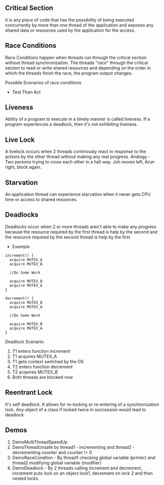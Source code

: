 ## Critical Section
It is any piece of code that has the possibility of being executed concurrently by more than one thread of the application 
and exposes any shared data or resources used by the application for the access.

## Race Conditions
Race Conditions happen when threads run through the critical section without thread synchronization. The threads "race" through
the critical section to read or write shared resources and depending on the order in which the threads finish the race, the program
output changes.

Possible Scenarios of race conditions
* Test Then Act

## Liveness
Ability of a program to execute in a timely manner is called liveness. If a program experiences a deadlock, then it's not
exhibiting liveness.

## Live Lock
A livelock occurs when 2 threads continously react in response to the actions by the other thread without making any real progress.
Analogy - Two persons trying to cross each other in a hall way. Joh moves left, Arun right, block again.

## Starvation
An application thread can  experience starvation when it never gets CPU time or access to shared resources.

## Deadlocks
Deadlocks occur when 2 or more threads aren't able to make any progress because the resource required by the first thread is help by the second
and the resource required by the second thread is help by the first

* Example
```
increment() {
  acquire MUTEX_A
  acquire MUTEX_B
  
  //Do Some Work
  
  acquire MUTEX_B
  acquire MUTEX_A
}

decrement() {
  acquire MUTEX_B
  acquire MUTEX_A
  
  //Do Some Work
  
  acquire MUTEX_B
  acquire MUTEX_A
}
```
Deadlock Scenario:
1. T1 enters function increment
2. T1 acquires MUTEX_A
3. T1 gets context switched by the OS
4. T2 enters function decrement
5. T2 acquires MUTEX_B
6. Both threads are blocked now

## Reentrant Lock
It's self deadlock. It allows for re-locking or re-entering of a synchronization lock.
Any object of a class if locked twice in succession would lead to deadlock.


## Demos
1. DemoMultiThreadSpeedUp
2. DemoThreadUnsafe by thread1 - incrementing and thread2 - decrementing counter and counter != 0
3. DemoRaceConditon - By thread1 checking global variable (printer) and thread2 modifying global variable (modifier)
4. DemoDeadlock - By 2 threads calling increment and decrement, increment puts lock on an object lock1, decrement on lock 2 and then nested locks


